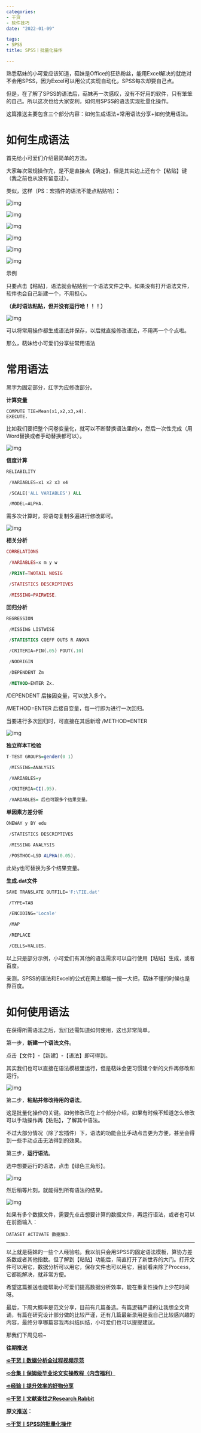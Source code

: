 ```yaml
---
categories:
- 干货
- 软件技巧
date: "2022-01-09"

tags:
- SPSS
title: SPSS丨批量化操作

---
```


<!--more-->

熟悉萜妹的小可爱应该知道，萜妹是Office的狂热粉丝，能用Excel解决的就绝对不会用SPSS，因为Excel可以用公式实现自动化，SPSS每次却要自己点。

但是，在了解了SPSS的语法后，萜妹再一次感叹，没有不好用的软件，只有笨笨的自己。所以这次也给大家安利，如何用SPSS的语法实现批量化操作。

这篇推送主要包含三个部分内容：如何生成语法+常用语法分享+如何使用语法。

# **如何生成语法**

首先给小可爱们介绍最简单的方法。

大家每次常规操作完，是不是直接点【确定】，但是其实边上还有个【粘贴】键（我之前也从没有留意过）。

类似，这样（PS：宏插件的语法不能点粘贴哈）：

![img](https://tie-1315290370.cos.ap-beijing.myqcloud.com/TIE/202309112321534.png)

![img](https://tie-1315290370.cos.ap-beijing.myqcloud.com/TIE/202309112321629.png)

![img](https://tie-1315290370.cos.ap-beijing.myqcloud.com/TIE/202309112321748.png)

![img](https://tie-1315290370.cos.ap-beijing.myqcloud.com/TIE/202309112321585.png)

![img](https://tie-1315290370.cos.ap-beijing.myqcloud.com/TIE/202309112321657.png)

![img](https://tie-1315290370.cos.ap-beijing.myqcloud.com/TIE/202309112321411.png)

示例

只要点击【粘贴】，语法就会粘贴到一个语法文件之中。如果没有打开语法文件，软件也会自己新建一个，不用担心。

**（此时语法粘贴，但并没有运行哈！！！）**

![img](https://tie-1315290370.cos.ap-beijing.myqcloud.com/TIE/202309112321884.png)

可以将常用操作都生成语法并保存，以后就直接修改语法，不用再一个个点啦。

那么，萜妹给小可爱们分享些常用语法

# **常用语法**

黑字为固定部分，红字为应修改部分。

**计算变量**

```undefined
COMPUTE TIE=Mean(x1,x2,x3,x4).
EXECUTE.
```

比如我们要把整个问卷变量化，就可以不断替换语法里的x，然后一次性完成（用Word替换或者手动替换都可以）。

![img](https://tie-1315290370.cos.ap-beijing.myqcloud.com/TIE/202309112321828.png)

**信度计算**

```sql
RELIABILITY

 /VARIABLES=x1 x2 x3 x4

 /SCALE('ALL VARIABLES') ALL

 /MODEL=ALPHA.
```

需多次计算时，将语句复制多遍进行修改即可。

![img](https://tie-1315290370.cos.ap-beijing.myqcloud.com/TIE/202309112321842.png)

**相关分析**

```php
CORRELATIONS

 /VARIABLES=x m y w

 /PRINT=TWOTAIL NOSIG

 /STATISTICS DESCRIPTIVES

 /MISSING=PAIRWISE.
```

**回归分析**

```sql
REGRESSION

 /MISSING LISTWISE

 /STATISTICS COEFF OUTS R ANOVA

 /CRITERIA=PIN(.05) POUT(.10)

 /NOORIGIN 

 /DEPENDENT Zm

 /METHOD=ENTER Zx.
```

/DEPENDENT 后接因变量，可以放入多个。

/METHOD=ENTER 后接自变量，每一行即为进行一次回归。

当要进行多次回归时，可直接在其后新增 /METHOD=ENTER

![img](https://tie-1315290370.cos.ap-beijing.myqcloud.com/TIE/202309112321200.png)

**独立样本T检验**

```r
T-TEST GROUPS=gender(0 1)

 /MISSING=ANALYSIS

 /VARIABLES=y

 /CRITERIA=CI(.95).

 /VARIABLES= 后也可跟多个结果变量。
```

**单因素方差分析**

```java
ONEWAY y BY edu

 /STATISTICS DESCRIPTIVES 

 /MISSING ANALYSIS

 /POSTHOC=LSD ALPHA(0.05).
```

此处y也可替换为多个结果变量。

**生成.dat文件**

```bash
SAVE TRANSLATE OUTFILE='F:\TIE.dat'

 /TYPE=TAB

 /ENCODING='Locale'

 /MAP

 /REPLACE

 /CELLS=VALUES.
```

以上只是部分示例，小可爱们有其他的语法需求可以自行使用【粘贴】生成，或者百度。

亲测，SPSS的语法和Excel的公式在网上都能一搜一大把，萜妹不懂的时候也是靠百度。

# **如何使用语法**

在获得所需语法之后，我们还需知道如何使用，这也非常简单。

第一步，**新建一个语法文件**。

点击【文件】-【新建】-【语法】即可得到。

其实我们也可以直接在语法模板里运行，但是萜妹会更习惯建个新的文件再修改和运行。

![img](https://tie-1315290370.cos.ap-beijing.myqcloud.com/TIE/202309112321164.png)

第二步，**粘贴并修改待用的语法**。

这是批量化操作的关键。如何修改已在上个部分介绍，如果有时候不知道怎么修改可以手动操作再【粘贴】，了解其中语法。

不过大部分情况（除了宏插件）下，语法的功能会比手动点击更为方便，甚至会得到一些手动点击无法得到的效果。

第三步，**运行语法**。

选中想要运行的语法，点击【绿色三角形】。

![img](https://tie-1315290370.cos.ap-beijing.myqcloud.com/TIE/202309112321255.png)

然后稍等片刻，就能得到所有语法的结果。

![img](https://tie-1315290370.cos.ap-beijing.myqcloud.com/TIE/202309112321316.png)

如果有多个数据文件，需要先点击想要计算的数据文件，再运行语法，或者也可以在前面输入：

```undefined
DATASET ACTIVATE 数据集3.
```

------

以上就是萜妹的一些个人经验啦。我以前只会用SPSS的固定语法模板，算协方差系数或者其他指数。但了解到【粘贴】功能后，简直打开了新世界的大门。打开文件可以用它，数据分析可以用它，保存文件也可以用它，目前看来除了Process，它都能解决，就非常方便。

希望这篇推送也能帮助小可爱们提高数据分析效率，能在重复性操作上少花时间呀。

最后，下周大概率是范文分享，目前有几篇备选。有篇逻辑严谨的让我想全文背诵，有篇在研究设计部分做的比较严谨，还有几篇最新录用是我自己比较感兴趣的内容，最终分享哪篇容我再纠结纠结，小可爱们也可以提提建议。

那我们下周见啦~

**往期推送**

**[➪干货丨数据分析全过程视频示范](https://mp.weixin.qq.com/s?__biz=MzIwMDk1OTM2OQ==&mid=2247485302&idx=1&sn=683be3680ebcf3d212a4e76f60ac9efa&chksm=96f47390a183fa8659f035c504e83049108c42832efaa616fb0b53ce46635e0c4bc88b527778&token=394304376&lang=zh_CN&scene=21#wechat_redirect)**

**[➪合集丨保姆级毕业论文实操教程（内含福利）](https://mp.weixin.qq.com/s?__biz=MzIwMDk1OTM2OQ==&mid=2247485343&idx=1&sn=d99456fc386248f9ac26fdfddf5376c9&chksm=96f47379a183fa6f339773e5ae8442811954f233fb300afa67e3aef6f5c2bb36dbefc3c96bd2&token=1840594190&lang=zh_CN&scene=21#wechat_redirect)**

**[➪经验丨提升效率的好物分享](https://mp.weixin.qq.com/s?__biz=MzIwMDk1OTM2OQ==&mid=2247485982&idx=1&sn=1dc868f31bb3ae924e10dae577cecc67&chksm=96f47ef8a183f7eedd7d34473a8d5c950f6b49451754a6db7a22d155abd4ed2209ab112ef6b4&token=746215592&lang=zh_CN&scene=21#wechat_redirect)**

**[➪干货丨文献查找之Research Rabbit](https://mp.weixin.qq.com/s?__biz=MzIwMDk1OTM2OQ==&mid=2247486132&idx=1&sn=8754765a457a6277a2a4dcf6e83cb6cd&chksm=96f47e52a183f7449a049f84ef2222c71d4daf7499bebeb5278a12f30b2ea30cee83ee804fb0&token=746215592&lang=zh_CN&scene=21#wechat_redirect)**

**原文推送：**

**[➪干货丨SPSS的批量化操作](https://mp.weixin.qq.com/s?__biz=MzIwMDk1OTM2OQ==&mid=2247486237&idx=1&sn=67805d019e46c84bb07958292de62cde&chksm=96f47ffba183f6edf31b234f5157f1764affcdd06ca373c56fa0cf1eb352ba6f9a98ee3df97c#rd)**
